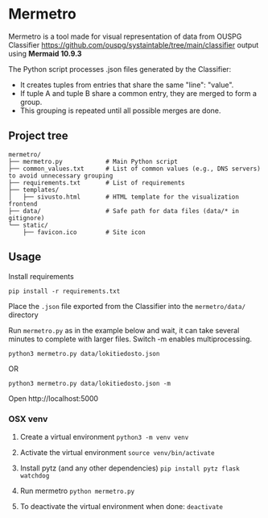 # Mermetro

Mermetro is a tool made for visual representation of data from OUSPG Classifier https://github.com/ouspg/systaintable/tree/main/classifier output using **Mermaid 10.9.3**

The Python script processes .json files generated by the Classifier:
* It creates tuples from entries that share the same "line": "value".
* If tuple A and tuple B share a common entry, they are merged to form a group.
* This grouping is repeated until all possible merges are done.


## Project tree

```
mermetro/
├── mermetro.py            # Main Python script
├── common_values.txt      # List of common values (e.g., DNS servers) to avoid unnecessary grouping
├── requirements.txt       # List of requirements
├── templates/
│   ├── sivusto.html       # HTML template for the visualization frontend
├── data/                  # Safe path for data files (data/* in gitignore)
└── static/
    ├── favicon.ico        # Site icon

```

## Usage

Install requirements

```console
pip install -r requirements.txt
```

 Place the `.json` file exported from the Classifier into the `mermetro/data/` directory

Run `mermetro.py` as in the example below and wait, it can take several minutes to complete with larger files. Switch -m enables multiprocessing. 

```console
python3 mermetro.py data/lokitiedosto.json
```
OR
```console
python3 mermetro.py data/lokitiedosto.json -m
```

Open http://localhost:5000

### OSX venv

1. Create a virtual environment
```python3 -m venv venv```

2. Activate the virtual environment
```source venv/bin/activate```

3. Install pytz (and any other dependencies)
```pip install pytz flask watchdog```

4. Run mermetro
```python mermetro.py```

5. To deactivate the virtual environment when done:
```deactivate```